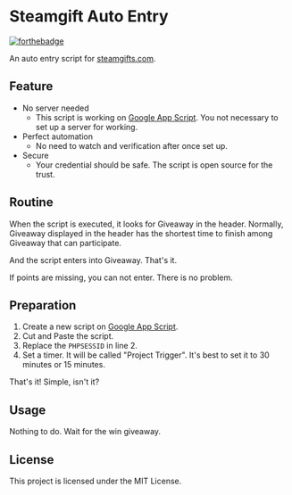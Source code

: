 Steamgift Auto Entry
===

[![forthebadge](https://forthebadge.com/images/badges/thats-how-they-get-you.svg)](https://forthebadge.com)

An auto entry script for [steamgifts.com](https://www.steamgifts.com/).


## Feature

* No server needed
    * This script is working on [Google App Script](https://script.google.com). You not necessary to set up a server for working.
* Perfect automation
    * No need to watch and verification after once set up.
* Secure
    * Your credential should be safe. The script is open source for the trust.


## Routine

When the script is executed, it looks for Giveaway in the header.
Normally, Giveaway displayed in the header has the shortest time to finish among Giveaway that can participate.

And the script enters into Giveaway. That's it.

If points are missing, you can not enter. There is no problem.


## Preparation

1. Create a new script on [Google App Script](https://script.google.com).
2. Cut and Paste the script.
3. Replace the `PHPSESSID` in line 2.
4. Set a timer. It will be called "Project Trigger". It's best to set it to 30 minutes or 15 minutes.

That's it! Simple, isn't it?


## Usage

Nothing to do. Wait for the win giveaway.


## License

This project is licensed under the MIT License.